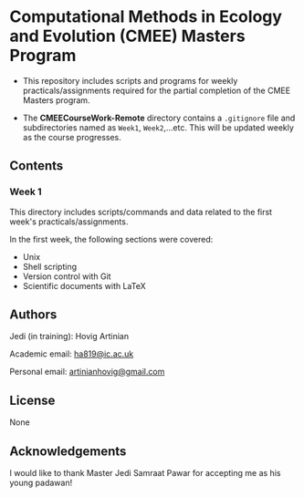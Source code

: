 # Computational Methods in Ecology and Evolution (CMEE) Masters Program

* This repository includes scripts and programs for weekly practicals/assignments required for the partial completion of the CMEE Masters program.

* The **CMEECourseWork-Remote** directory contains a `.gitignore` file and subdirectories named as `Week1`, `Week2`,...etc. This will be updated weekly as the course progresses. 

## Contents

### Week 1

This directory includes scripts/commands and data related to the first week's practicals/assignments. 

In the first week, the following sections were covered:

* Unix
* Shell scripting
* Version control with Git
* Scientific documents with LaTeX

## Authors

Jedi (in training): Hovig Artinian

Academic email: ha819@ic.ac.uk

Personal email: artinianhovig@gmail.com

## License

None

## Acknowledgements

I would like to thank Master Jedi Samraat Pawar for accepting me as his young padawan!
